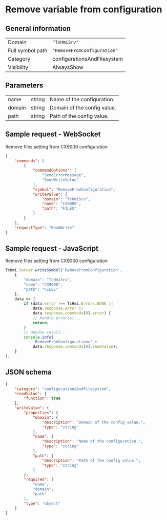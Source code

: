 # Remove variable from configuration

## General information

|  |  |
| - | - |
| Domain | `"TcHmiSrv"` |
| Full symbol path | `"RemoveFromConfiguration"` |
| Category | configurationsAndFilesystem |
| Visibility | AlwaysShow |

## Parameters

|  |  |  |
| - | - | - |
| name | string | Name of the configuration. |
| domain | string | Domain of the config value. |
| path | string | Path of the config value. |

## Sample request - WebSocket

Remove files setting from CX9000 configuration
```json
{
    "commands": [
        {
            "commandOptions": [
                "SendErrorMessage",
                "SendWriteValue"
            ],
            "symbol": "RemoveFromConfiguration",
            "writeValue": {
                "domain": "TcHmiSrv",
                "name": "CX9000",
                "path": "FILES"
            }
        }
    ],
    "requestType": "ReadWrite"
}
```

## Sample request - JavaScript

Remove files setting from CX9000 configuration
```javascript
TcHmi.Server.writeSymbol('RemoveFromConfiguration',
    {
        "domain": "TcHmiSrv",
        "name": "CX9000",
        "path": "FILES"
    },
    data => {
        if (data.error !== TcHmi.Errors.NONE ||
            data.response.error ||
            data.response.commands[0].error) {
            // Handle error(s)...
            return;
        }
        // Handle result...
        console.info(
            'RemoveFromConfiguration=' +
            data.response.commands[0].readValue);
    }
);
```

## JSON schema

```json
{
    "category": "configurationsAndFilesystem",
    "readValue": {
        "function": true
    },
    "writeValue": {
        "properties": {
            "domain": {
                "description": "Domain of the config value.",
                "type": "string"
            },
            "name": {
                "description": "Name of the configuration.",
                "type": "string"
            },
            "path": {
                "description": "Path of the config value.",
                "type": "string"
            }
        },
        "required": [
            "name",
            "domain",
            "path"
        ],
        "type": "object"
    }
}
```
